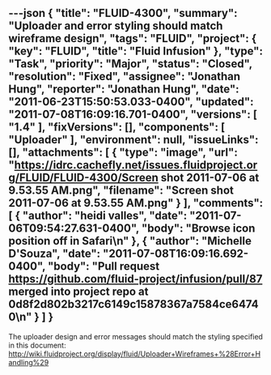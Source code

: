 ---json
{
  "title": "FLUID-4300",
  "summary": "Uploader and error styling should match wireframe design",
  "tags": "FLUID",
  "project": {
    "key": "FLUID",
    "title": "Fluid Infusion"
  },
  "type": "Task",
  "priority": "Major",
  "status": "Closed",
  "resolution": "Fixed",
  "assignee": "Jonathan Hung",
  "reporter": "Jonathan Hung",
  "date": "2011-06-23T15:50:53.033-0400",
  "updated": "2011-07-08T16:09:16.701-0400",
  "versions": [
    "1.4"
  ],
  "fixVersions": [],
  "components": [
    "Uploader"
  ],
  "environment": null,
  "issueLinks": [],
  "attachments": [
    {
      "type": "image",
      "url": "https://idrc.cachefly.net/issues.fluidproject.org/FLUID/FLUID-4300/Screen shot 2011-07-06 at 9.53.55 AM.png",
      "filename": "Screen shot 2011-07-06 at 9.53.55 AM.png"
    }
  ],
  "comments": [
    {
      "author": "heidi valles",
      "date": "2011-07-06T09:54:27.631-0400",
      "body": "Browse icon position off in Safari\n"
    },
    {
      "author": "Michelle D'Souza",
      "date": "2011-07-08T16:09:16.692-0400",
      "body": "Pull request <https://github.com/fluid-project/infusion/pull/87> merged into project repo at 0d8f2d802b3217c6149c15878367a7584ce64740\n"
    }
  ]
}
---
The uploader design and error messages should match the styling specified in this document:\
<http://wiki.fluidproject.org/display/fluid/Uploader+Wireframes+%28Error+Handling%29>

        
